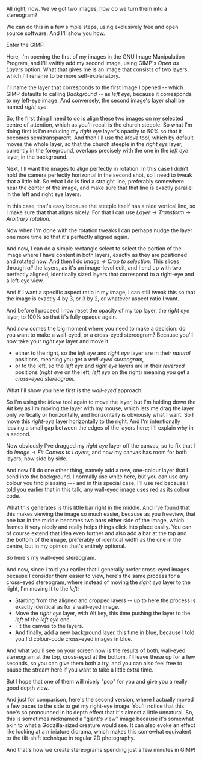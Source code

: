 All right, now. We've got two images, how do we turn them into a
stereogram?

We can do this in a few simple steps, using exclusively free and open
source software. And I'll show you how. 

Enter the GIMP.

Here, I'm opening the first of my images in the GNU Image Manipulation
Program, and I'll swiftly add my second image, using GIMP's *Open as
Layers* option. What that gives me is an image that consists of two
layers, which I'll rename to be more self-explanatory.

I'll name the layer that corresponds to the first image I opened --
which GIMP defaults to calling *Background* -- as *left eye*, because
it corresponds to my left-eye image. And conversely, the second
image's layer shall be named *right eye*.

So, the first thing I need to do is align these two images on my
selected centre of attention, which as you'll recall is the church
steeple. So what I'm doing first is I'm reducing my *right eye*
layer's opacity to 50% so that it becomes semitransparent. And then
I'll use the *Move* tool, which by default moves the whole layer, so
that the church steeple in the *right eye* layer, currently in the
foreground, overlaps precisely with the one in the *left eye* layer,
in the background.

Next, I'll want the images to align perfectly in rotation. In this
case I didn't hold the camera perfectly horizontal in the second shot,
so I need to tweak that a little bit. So what I do is find a straight
line, preferably somewhere near the center of the image, and make sure
that that line is exactly parallel in the left and right eye layers.

In this case, that's easy because the steeple itself has a nice
vertical line, so I make sure that that aligns nicely. For that I can
use *Layer → Transform → Arbitrary rotation.*

Now when I'm done with the rotation tweaks I can perhaps nudge the
layer one more time so that it's perfectly aligned again.

And now, I can do a simple rectangle select to select the portion of the
image where I have content in both layers, exactly as they are
positioned and rotated now. And then I do *Image → Crop to selection.*
This slices through *all* the layers, as it's an image-level edit, and
I end up with two perfectly aligned, identically sized layers that
correspond to a right-eye and a left-eye view.

And if I want a specific aspect ratio in my image, I can still tweak
this so that the image is exactly 4 by 3, or 3 by 2, or whatever
aspect ratio I want.

And before I proceed I now reset the opacity of my top layer, the
*right eye* layer, to 100% so that it's fully opaque again.

And *now* comes the big moment where you need to make a decision: do
you want to make a wall-eyed, or a cross-eyed stereogram? Because
you'll now take your *right eye* layer and move it

* either to the right, so the *left eye* and *right eye* layer are in
  their *natural* positions, meaning you get a *wall-eyed stereogram,*
* or to the left, so the *left eye* and *right eye* layers are in
  their *reversed* positions (*right eye* on the left, *left eye* on
  the right) meaning you get a *cross-eyed stereogram.*

What I'll show you here first is the *wall-eyed* approach. 

So I'm using the *Move* tool again to move the layer, but I'm holding
down the *Alt* key as I'm moving the layer with my mouse, which lets
me drag the layer only vertically or horizontally, and horizontally is
obviously what I want. So I move this *right-eye* layer horizontally
to the right. And I'm intentionally leaving a small gap between the
edges of the layers here; I'll explain why in a second.

Now obviously I've dragged my *right eye* layer off the canvas, so to
fix that I do *Image → Fit Canvas to Layers,* and now my canvas has
room for both layers, now side by side.

And now I'll do one other thing, namely add a new, one-colour layer
that I send into the background. I normally use white here, but you
can use any colour you find pleasing --- and in this special case,
I'll use red because I told you earlier that in this talk, any
wall-eyed image uses red as its colour code.

What this generates is this little bar right in the middle. And I've
found that this makes viewing the image so much easier, because as you
freeview, that one bar in the middle becomes two bars either side of
the image, which frames it very nicely and really helps things click
into place easily. You can of course extend that idea even further and
also add a bar at the top and the bottom of the image, preferably of
identical width as the one in the centre, but in my opinion that's
entirely optional.

So here's my wall-eyed stereogram.

And now, since I told you earlier that I generally prefer cross-eyed
images because I consider them easier to view, here's the same process
for a cross-eyed stereogram, where instead of moving the *right eye*
layer to the right, I'm moving it to the *left:*

* Starting from the aligned and cropped layers -- up to here the
  process is exactly identical as for a wall-eyed image.
* Move the *right eye* layer, with Alt key, this time pushing the
  layer to the *left* of the *left eye* one.
* Fit the canvas to the layers.
* And finally, add a new background layer, this time in blue, because
  I told you I'd colour-code cross-eyed images in blue.

And what you'll see on your screen now is the results of both,
wall-eyed stereogram at the top, cross-eyed at the bottom. I'll leave
these up for a few seconds, so you can give them both a try, and you
can also feel free to pause the stream here if you want to take a
little extra time.

But I hope that one of them will nicely "pop" for you and give you a
really good depth view.

And just for comparison, here's the second version, where I actually
moved a few paces to the side to get my right-eye image. You'll notice
that this one's so pronounced in its depth effect that it's almost a
little unnatural. So, this is sometimes nicknamed a "giant's view"
image because it's somewhat akin to what a Godzilla-sized creature
would see. It can also evoke an effect like looking at a miniature
diorama, which makes this somewhat equivalent to the tilt-shift
technique in regular 2D photography.

And that's how we create stereograms spending just a few minutes in
GIMP!

